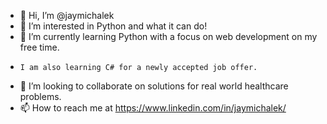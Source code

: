 - 👋 Hi, I’m @jaymichalek
- 👀 I’m interested in Python and what it can do!
- 🌱 I’m currently learning Python with a focus on web development on my free time.
-     I am also learning C# for a newly accepted job offer.
- 💞️ I’m looking to collaborate on solutions for real world healthcare problems.
- 📫 How to reach me at https://www.linkedin.com/in/jaymichalek/
<!---
jaymichalek/jaymichalek is a ✨ special ✨ repository because its `README.md` (this file) appears on your GitHub profile.
You can click the Preview link to take a look at your changes.
--->
